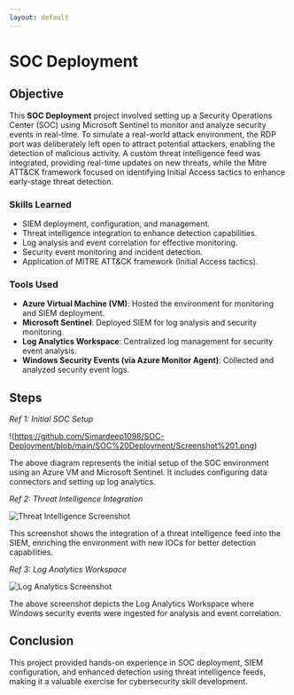 ```yaml
---
layout: default
---
```


# SOC Deployment

## Objective

This **SOC Deployment** project involved setting up a Security Operations Center (SOC) using Microsoft Sentinel to monitor and analyze security events in real-time. To simulate a real-world attack environment, the RDP port was deliberately left open to attract potential attackers, enabling the detection of malicious activity. A custom threat intelligence feed was integrated, providing real-time updates on new threats, while the Mitre ATT&CK framework focused on identifying Initial Access tactics to enhance early-stage threat detection.

### Skills Learned
- SIEM deployment, configuration, and management.
- Threat intelligence integration to enhance detection capabilities.
- Log analysis and event correlation for effective monitoring.
- Security event monitoring and incident detection.
- Application of MITRE ATT&CK framework (Initial Access tactics).

### Tools Used
- **Azure Virtual Machine (VM)**: Hosted the environment for monitoring and SIEM deployment.
- **Microsoft Sentinel**: Deployed SIEM for log analysis and security monitoring.
- **Log Analytics Workspace**: Centralized log management for security event analysis.
- **Windows Security Events (via Azure Monitor Agent)**: Collected and analyzed security event logs.

## Steps

*Ref 1: Initial SOC Setup*

!(https://github.com/Simardeep1098/SOC-Deployment/blob/main/SOC%20Deployment/Screenshot%201.png)

The above diagram represents the initial setup of the SOC environment using an Azure VM and Microsoft Sentinel. It includes configuring data connectors and setting up log analytics.

*Ref 2: Threat Intelligence Integration*

![Threat Intelligence Screenshot](https://imgur.com/screenshot2)

This screenshot shows the integration of a threat intelligence feed into the SIEM, enriching the environment with new IOCs for better detection capabilities.

*Ref 3: Log Analytics Workspace*

![Log Analytics Screenshot](https://imgur.com/screenshot3)

The above screenshot depicts the Log Analytics Workspace where Windows security events were ingested for analysis and event correlation.

## Conclusion

This project provided hands-on experience in SOC deployment, SIEM configuration, and enhanced detection using threat intelligence feeds, making it a valuable exercise for cybersecurity skill development.
